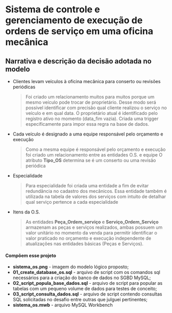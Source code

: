 # Sistema de controle e gerenciamento de execução de ordens de serviço em uma oficina mecânica
## Narrativa e descrição da decisão adotada no modelo
* Clientes levam veículos à oficina mecânica para conserto ou revisões periódicas
    > Foi criado um relacionamento muitos para muitos porque um mesmo veículo pode trocar de proprietário. Desse modo será possível identificar com precisão qual cliente realizou o serviço no veículo e em qual data. O proprietário atual é identificado pelo registro ativo no momento (data_fim vazia). Criada uma trigger especificamente para impor essa regra na base de dados.
* Cada veículo é designado a uma equipe responsável pelo orçamento e execução
    > Como a mesma equipe é responsável pelo orçamento e execução foi criado um relacionamento entre as entidades O.S. e equipe
    > O atributo **Tipo_OS** determina se é um conserto ou uma revisão periódica
* Especialidade
    > Para especialidade foi criada uma entidade a fim de evitar redundância no cadastro dos mecânicos. Essa entidade também é utilizada na tabela de valores dos serviços com intuito de detalhar qual serviço pertence a cada especialidade
* Itens da O.S.
    > As entidades **Peça_Ordem_serviço** e **Serviço_Ordem_Serviço** armazenam as peças e serviços realizados, ambas possuem um valor unitário no momento da venda para permitir identificar o valor praticado no orçamento e execução independente de atualizações nas entidades básicas (Peças e Serviços).
#### Compõem esse projeto
* **sistema_os.png** - imagem do modelo lógico proposto;
* **01_create_database_os.sql** - arquivo de script com os comandos sql necessários para a criação do banco de dados no SGBD MySQL;
* **02_script_popula_base_dados.sql** - arquivo de script para popular as tabelas com um pequeno volume de dados para testes de conceito;
* **03_script_consulta_dados.sql** - arquivo de script contendo consultas SQL solicitadas no desafio entre outras que julguei pertinentes;
* **sistema_os.mwb** - arquivo MySQL Workbench